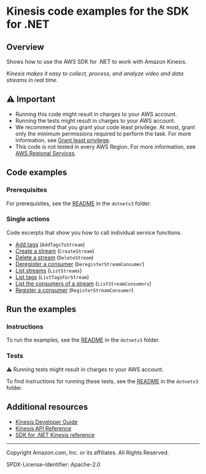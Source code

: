 <!--Generated by WRITEME on 2023-04-25 13:25:35.860545 (UTC)-->
# Kinesis code examples for the SDK for .NET

## Overview

Shows how to use the AWS SDK for .NET to work with Amazon Kinesis.

<!--custom.overview.start-->
<!--custom.overview.end-->

*Kinesis makes it easy to collect, process, and analyze video and data streams in real time.*

## ⚠ Important

* Running this code might result in charges to your AWS account.
* Running the tests might result in charges to your AWS account.
* We recommend that you grant your code least privilege. At most, grant only the minimum permissions required to perform the task. For more information, see [Grant least privilege](https://docs.aws.amazon.com/IAM/latest/UserGuide/best-practices.html#grant-least-privilege).
* This code is not tested in every AWS Region. For more information, see [AWS Regional Services](https://aws.amazon.com/about-aws/global-infrastructure/regional-product-services).

<!--custom.important.start-->
<!--custom.important.end-->

## Code examples

### Prerequisites

For prerequisites, see the [README](../README.md#Prerequisites) in the `dotnetv3` folder.


<!--custom.prerequisites.start-->
<!--custom.prerequisites.end-->

### Single actions

Code excerpts that show you how to call individual service functions.

* [Add tags](TagStreamExample/TagStreamExample/TagStream.cs#L6) (`AddTagsToStream`)
* [Create a stream](CreateStreamExample/CreateStreamExample/CreateStream.cs#L6) (`CreateStream`)
* [Delete a stream](DeleteStreamExample/DeleteStreamExample/DeleteStream.cs#L6) (`DeleteStream`)
* [Deregister a consumer](DeregisterConsumerExample/DeregisterConsumerExample/DeregisterConsumer.cs#L6) (`DeregisterStreamConsumer`)
* [List streams](ListStreamsExample/ListStreamsExample/ListStreams.cs#L6) (`ListStreams`)
* [List tags](ListTagsExample/ListTagsExample/ListTags.cs#L6) (`ListTagsForStream`)
* [List the consumers of a stream](ListConsumersExample/ListConsumersExample/ListConsumers.cs#L6) (`ListStreamConsumers`)
* [Register a consumer](RegisterConsumerExample/RegisterConsumerExample/RegisterConsumer.cs#L6) (`RegisterStreamConsumer`)

## Run the examples

### Instructions


<!--custom.instructions.start-->
To run the examples, see the [README](../README.md#building-and-running-the-code-examples) in the `dotnetv3` folder.
<!--custom.instructions.end-->



### Tests

⚠ Running tests might result in charges to your AWS account.


To find instructions for running these tests, see the [README](../README.md#Tests)
in the `dotnetv3` folder.



<!--custom.tests.start-->
<!--custom.tests.end-->

## Additional resources

* [Kinesis Developer Guide](https://docs.aws.amazon.com/streams/latest/dev/introduction.html)
* [Kinesis API Reference](https://docs.aws.amazon.com/kinesis/latest/APIReference/Welcome.html)
* [SDK for .NET Kinesis reference](https://docs.aws.amazon.com/sdkfornet/v3/apidocs/items/Kinesis/NKinesis.html)

<!--custom.resources.start-->
<!--custom.resources.end-->

---

Copyright Amazon.com, Inc. or its affiliates. All Rights Reserved.

SPDX-License-Identifier: Apache-2.0